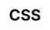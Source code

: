 ---
layout: topic
title: CSS
description: > 
    CSS (Cascading Style Sheets) is used to control the layout and visual presentation of HTML elements. It allows developers to define styles such as colors, fonts, and spacing, enhancing user experience. CSS also includes techniques like Flexbox and Grid for responsive, modern web designs.
type: topic
num: 3
draft: 0
start_date: 2025-01-27
lectures: [6, 7]
tutorials: [2]
---